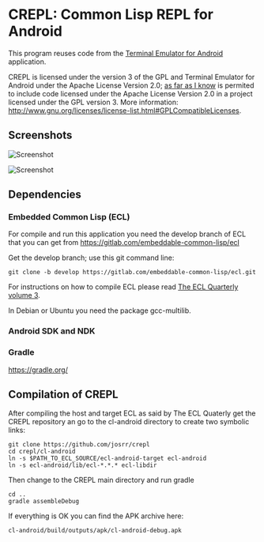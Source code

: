 # CREPL: Common Lisp REPL for Android

This program reuses code from the
[Terminal Emulator for Android](https://github.com/jackpal/Android-Terminal-Emulator)
application.

CREPL is licensed under the version 3 of the GPL and Terminal Emulator for
Android under the Apache License Version 2.0;
[as far as I know](http://www.apache.org/licenses/GPL-compatibility.html) is
permited to include code licensed under the Apache License Version 2.0 in a
project licensed under the GPL version 3. More information:
http://www.gnu.org/licenses/license-list.html#GPLCompatibleLicenses.

## Screenshots

![Screenshot](https://github.com/josrr/crepl/raw/master/screenshot-color.png)

![Screenshot](https://github.com/josrr/crepl/raw/master/screenshot.png)

## Dependencies

### Embedded Common Lisp (ECL)

For compile and run this application you need the develop branch of ECL that
you can get from https://gitlab.com/embeddable-common-lisp/ecl

Get the develop branch; use this git command line:

    git clone -b develop https://gitlab.com/embeddable-common-lisp/ecl.git

For instructions on how to compile ECL please read [The ECL Quarterly volume 3](https://common-lisp.net/project/ecl/quarterly/volume3.html#orgheadline13).

In Debian or Ubuntu you need the package gcc-multilib.

### Android SDK and NDK

### Gradle

https://gradle.org/

## Compilation of CREPL

After compiling the host and target ECL as said by The ECL Quaterly get the
CREPL repository an go to the cl-android directory to create two symbolic
links:

    git clone https://github.com/josrr/crepl
    cd crepl/cl-android
    ln -s $PATH_TO_ECL_SOURCE/ecl-android-target ecl-android
    ln -s ecl-android/lib/ecl-*.*.* ecl-libdir

Then change to the CREPL main directory and run gradle

    cd ..
    gradle assembleDebug

If everything is OK you can find the APK archive here:

    cl-android/build/outputs/apk/cl-android-debug.apk
